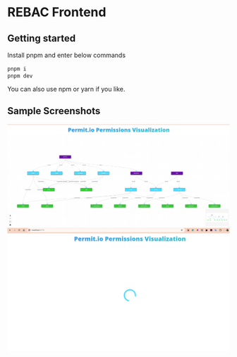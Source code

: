 # REBAC Frontend

## Getting started

Install pnpm and enter below commands

```
pnpm i
pnpm dev
```

You can also use npm or yarn if you like.

## Sample Screenshots

![alt text](image.png)
![alt text](image-1.png)